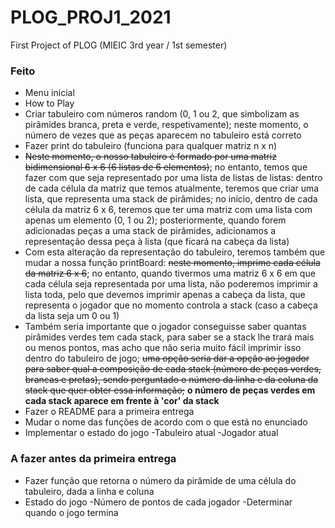 # PLOG_PROJ1_2021

First Project of PLOG (MIEIC 3rd year / 1st semester)

### Feito

* Menu inicial
* How to Play
* Criar tabuleiro com números random (0, 1 ou 2, que simbolizam as pirâmides branca, preta e verde, respetivamente); neste momento, o número de vezes que as peças aparecem no tabuleiro está correto
* Fazer print do tabuleiro (funciona para qualquer matriz n x n)
* ~~Neste momento, o nosso tabuleiro é formado por uma matriz bidimensional 6 x 6 (6 listas de 6 elementos)~~; no entanto, temos que fazer com que seja representado por uma lista de listas de listas: dentro de cada célula da matriz que temos atualmente, teremos que criar uma lista, que representa uma stack de pirâmides; no início, dentro de cada célula da matriz 6 x 6, teremos que ter uma matriz com uma lista com apenas um elemento (0, 1 ou 2); posteriormente, quando forem adicionadas peças a uma stack de pirâmides, adicionamos a representação dessa peça à lista (que ficará na cabeça da lista)
* Com esta alteração da representação do tabuleiro, teremos também que mudar a nossa função printBoard: ~~neste momento, imprime cada célula da matriz 6 x 6~~; no entanto, quando tivermos uma matriz 6 x 6 em que cada célula seja representada por uma lista, não poderemos imprimir a lista toda, pelo que devemos imprimir apenas a cabeça da lista, que representa o jogador que no momento controla a stack (caso a cabeça da lista seja um 0 ou 1)
* Também seria importante que o jogador conseguisse saber quantas pirâmides verdes tem cada stack, para saber se a stack lhe trará mais ou menos pontos, mas acho que não seria muito fácil imprimir isso dentro do tabuleiro de jogo; ~~uma opção seria dar a opção ao jogador para saber qual a composição de cada stack (número de peças verdes, brancas e pretas), sendo perguntado o número da linha e da coluna da stack que quer obter essa informação;~~ **o número de peças verdes em cada stack aparece em frente à 'cor' da stack**
* Fazer o README para a primeira entrega
* Mudar o nome das funções de acordo com o que está no enunciado
* Implementar o estado do jogo
  -Tabuleiro atual
  -Jogador atual

### A fazer antes da primeira entrega

* Fazer função que retorna o número da pirâmide de uma célula do tabuleiro, dada a linha e coluna
* Estado do jogo
  -Número de pontos de cada jogador
  -Determinar quando o jogo termina

